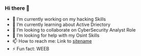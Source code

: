 ### Hi there 👋
- 🔭 I’m currently working on my hacking Skills 
- 🌱 I’m currently learning about Active Driectory 
- 👯 I’m looking to collaborate on CyberSecurity Analyst Role
- 🤔 I’m looking for help with my Osint Skills
- 📫 How to reach me: Link to [sitename](https://simranjit.bio.link/)
- ⚡ Fun fact: WEEB
